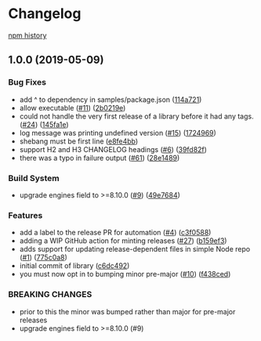 # Changelog

[npm history][1]

[1]: https://www.npmjs.com/package/?activeTab=versions

## 1.0.0 (2019-05-09)


### Bug Fixes

* add ^ to dependency in samples/package.json ([114a721](https://www.github.com/googleapis/release-please/commit/114a721))
* allow executable ([#11](https://www.github.com/googleapis/release-please/issues/11)) ([2b0219e](https://www.github.com/googleapis/release-please/commit/2b0219e))
* could not handle the very first release of a library before it had any tags. ([#24](https://www.github.com/googleapis/release-please/issues/24)) ([145fa1e](https://www.github.com/googleapis/release-please/commit/145fa1e))
* log message was printing undefined version ([#15](https://www.github.com/googleapis/release-please/issues/15)) ([1724969](https://www.github.com/googleapis/release-please/commit/1724969))
* shebang must be first line ([e8fe4bb](https://www.github.com/googleapis/release-please/commit/e8fe4bb))
* support H2 and H3 CHANGELOG headings ([#6](https://www.github.com/googleapis/release-please/issues/6)) ([39fd82f](https://www.github.com/googleapis/release-please/commit/39fd82f))
* there was a typo in failure output ([#61](https://www.github.com/googleapis/release-please/issues/61)) ([28e1489](https://www.github.com/googleapis/release-please/commit/28e1489))


### Build System

* upgrade engines field to >=8.10.0 ([#9](https://www.github.com/googleapis/release-please/issues/9)) ([49e7684](https://www.github.com/googleapis/release-please/commit/49e7684))


### Features

* add a label to the release PR for automation ([#4](https://www.github.com/googleapis/release-please/issues/4)) ([c3f0588](https://www.github.com/googleapis/release-please/commit/c3f0588))
* adding a WIP GitHub action for minting releases ([#27](https://www.github.com/googleapis/release-please/issues/27)) ([b159ef3](https://www.github.com/googleapis/release-please/commit/b159ef3))
* adds support for updating release-dependent files in simple Node repo ([#1](https://www.github.com/googleapis/release-please/issues/1)) ([775c0a8](https://www.github.com/googleapis/release-please/commit/775c0a8))
* initial commit of library ([c6dc492](https://www.github.com/googleapis/release-please/commit/c6dc492))
* you must now opt in to bumping minor pre-major ([#10](https://www.github.com/googleapis/release-please/issues/10)) ([f438ced](https://www.github.com/googleapis/release-please/commit/f438ced))


### BREAKING CHANGES

* prior to this the minor was bumped rather than major for pre-major releases
* upgrade engines field to >=8.10.0 (#9)
